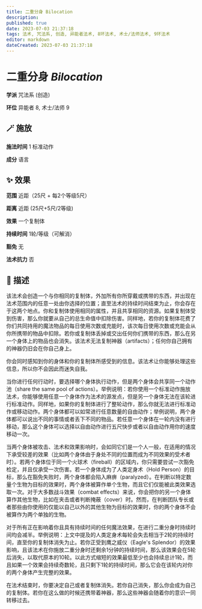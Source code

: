 ```yaml
---
title: 二重分身 Bilocation
description: 
published: true
date: 2023-07-03 21:37:18
tags: 法术, 咒法系, 创造, 异能者法术, 8环法术, 术士/法师法术, 9环法术
editor: markdown
dateCreated: 2023-07-03 21:37:18
---
```


# **二重分身** *Bilocation*

**学派** 咒法系 (创造) 

**环位** 异能者 8, 术士/法师 9

## 🪄 施放

**施法时间** 1 标准动作

**成分** 语言

## ✨ 效果  

**范围** 近距（25尺 + 每2个等级5尺）

**距离** 近距 (25尺+5尺/2等级) 

**效果** 一个复制体 

**持续时间** 1轮/等级（可解消） 

**豁免** 无

**法术抗力** 否

## 📖 描述

该法术会创造一个与你相同的复制体，外加所有你所穿戴或携带的东西，并出现在法术范围内的任意一处由你选择的位置；直至法术的持续时间结束为止，你会存在于这两个地点。你和复制体使用相同的属性，并且共享相同的资源。如果复制体受到伤害，那么你就要从自己的总生命值中扣除伤害。同样地，若你的复制体花费了你们共同持用的魔法物品的每日使用次数或充能时，该次每日使用次数或充能会从你所携带的物品中扣除。若你或复制体丢掉或交出任何你们携带的东西，那么在另一个身体上的物品也会消失。该法术无法复制神器（artifacts）；任何你自己拥有的神器仍旧会在你自己身上。

你会同时感知到你的身体和你的复制体所感受到的信息。该法术让你能够处理这些信息，所以你不会因此而迷失自我。

当你进行任何行动时，要选择哪个身体执行动作，但是两个身体会共享同一个动作池（share the same pool of actions）。举例说明：若你使用一个标准动作施放法术，你能够使用任意一个身体作为法术的源发点，但是另一个身体无法在该轮进行标准动作。同样地，如果你的复制体进行了整轮动作，那么你就无法进行标准动作或移动动作。两个身体都可以如常进行任意数量的自由动作；举例说明，两个身体都可以说出不同的事情或者丢下不同的物品。若任意一个身体在一轮内没有进行移动，那么这个身体可以选择以自由动作进行五尺快步或者以自由动作用你的速度移动一次。

当两个身体被攻击、法术和效果影响时，会如同它们是一个人一般，在适用的情况下承受较差的效果（比如两个身体由于身处不同的位置而成为不同效果的受术者时）。若两个身体位于同一个火球术（fireball）的区域内，你只需要尝试一次豁免检定，并且仅承受一次伤害。若一个身体成为了人类定身术（Hold Person）的目标，那么在豁免失败时，两个身体都会陷入麻痹（paralyzed）。在判断以特定数量个生物为目标的效果时，两个身体被算作单个生物，而且它们仅能被此类效果选取一次。对于大多数战斗效果（combat effects）来说，你会把你的另一个身体算作其他生物，比如在夹击或者判断掩蔽（cover）时。然而，在判断团队专长或者那些由你使用的仅能以自己以外的其他生物为目标的效果时，你的两个身体不会被算作为两个单独的生物。

对于所有正在影响着你且具有持续时间的任何魔法效果，在进行二重分身时持续时间均会减半。举例说明：上文中提及的人类定身术每轮会失去相当于2轮的持续时间，直至你的复制体消失为止。若你正受到鹰之威仪（Eagle's Splendor）的效果影响，且该法术在你施放二重分身时还剩余1分钟的持续时间，那么该效果会在5轮后消失，以取代原本的10轮。以此方式缩短的效果最低至少也会持续总计1轮，而且如果一个效果会持续奇数轮，且只剩下1轮的持续时间，那么它会在该轮内对你的两个身体产生完整的效果。

在法术结束时，你要决定自己或者复制体消失。若你自己消失，那么你会成为自己的复制体。若你在这么做的时候还携带着神器，那么这些神器会随着你的意识一同转移过去。
    